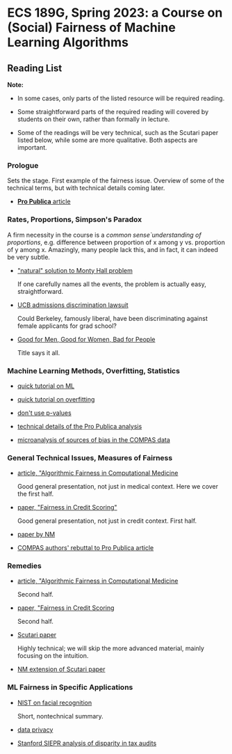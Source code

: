 
# ECS 189G, Spring 2023: a Course on (Social) Fairness of Machine Learning Algorithms

## Reading List

**Note:** 

* In some cases, only parts of the listed resource will be required reading.

* Some straightforward parts of the required reading will covered by
  students on their own, rather than formally in lecture.

* Some of the readings will be very technical, such as the Scutari paper
  listed below, while some are more qualitative.  Both aspects are important.

### Prologue

Sets the stage. First example of the fairness issue. Overview of some of
the technical terms, but with technical details coming later.

* [**Pro Publica** article](https://www.propublica.org/article/machine-bias-risk-assessments-in-criminal-sentencing) 

### Rates, Proportions, Simpson's Paradox

A firm necessity in the course is a *common sense`understanding of
proportions*, e.g. difference between proportion of x among y vs.
proportion of y among x.  Amazingly, many people lack this, and in fact,
it can indeed be very subtle.  

* ["natural" solution to Monty Hall problem](https://heather.cs.ucdavis.edu/ProbStatDSBook/MontyHall.pdf)

   If one carefully names all the events, the problem is actually easy,
   straightforward.

* [UCB admissions discrimination lawsuit](https://rstudio-pubs-static.s3.amazonaws.com/300645_f342587e10674aebafd57e94d1527f20.html)

    Could Berkeley, famously liberal, have been discriminating
    against female applicants for grad school?

* [Good for Men, Good for Women, Bad for People](https://www.researchgate.net/publication/11608762_)

   Title says it all.


### Machine Learning Methods, Overfitting, Statistics

* [quick tutorial on ML](https://github.com/matloff/qeML/blob/master/inst/mdFiles/ML_Overview.md)

* [quick tutorial on overfitting](https://github.com/matloff/qeML/blob/master/inst/mdFiles/Overfitting.md)

* [don't use p-values](https://github.com/matloff/qeML/blob/master/inst/mdFiles/No_P_Values.md)

* [technical details of the Pro Publica analysis](https://www.propublica.org/article/how-we-analyzed-the-compas-recidivism-algorithm)

* [microanalysis of sources of bias in the COMPAS data](https://pbiecek.github.io/xai_stories/story-compas.html)

### General Technical Issues, Measures of Fairness

* [article, "Algorithmic Fairness in Computational Medicine](https://www.sciencedirect.com/science/article/pii/S2352396422004327#bib0043)

    Good general presentation, not just in medical context.  Here we
    cover the first half.

* [paper, "Fairness in Credit Scoring"](https://arxiv.org/pdf/2103.01907.pdf)

    Good general presentation, not just in credit context.  First half.

* [paper by NM](https://arxiv.org/abs/2210.06680)

* [COMPAS authors' rebuttal to Pro Publica article](https://www.propublica.org/article/machine-bias-risk-assessments-in-criminal-sentencing)

### Remedies

* [article, "Algorithmic Fairness in Computational Medicine](https://www.sciencedirect.com/science/article/pii/S2352396422004327#bib0043)

    Second half.

* [paper, "Fairness in Credit Scoring](https://arxiv.org/pdf/2103.01907.pdf)

    Second half.

* [Scutari paper](https://arxiv.org/pdf/2105.13817.pdf)

    Highly technical; we will skip the more advanced material, mainly
    focusing on the intuition.

* [NM extension of Scutari paper](https://arxiv.org/abs/2210.06680)

### ML Fairness in Specific Applications

* [NIST on facial recognition](https://www.nist.gov/news-events/news/2021/07/nist-evaluates-face-recognition-softwares-accuracy-flight-boarding)

    Short, nontechnical summary.

* [data privacy](https://ieeexplore.ieee.org/stamp/stamp.jsp?tp=&arnumber=9684858&tag=1)

* [Stanford SIEPR analysis of disparity in tax audits](https://drive.google.com/file/d/1kA7CG3cLq6eWmwBVgTDOIMhxuGZwRJ5O/view)
